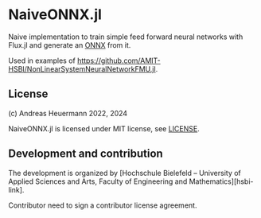 # NaiveONNX.jl

Naive implementation to train simple feed forward neural networks with Flux.jl and
generate an [ONNX](https://onnx.ai/) from it.

Used in examples of https://github.com/AMIT-HSBI/NonLinearSystemNeuralNetworkFMU.jl.

## License

(c) Andreas Heuermann 2022, 2024

NaiveONNX.jl is licensed under MIT license, see [LICENSE](./LICENSE).


## Development and contribution

The development is organized by
[Hochschule Bielefeld – University of Applied Sciences and Arts, Faculty of Engineering and Mathematics][hsbi-link].

Contributor need to sign a contributor license agreement.
